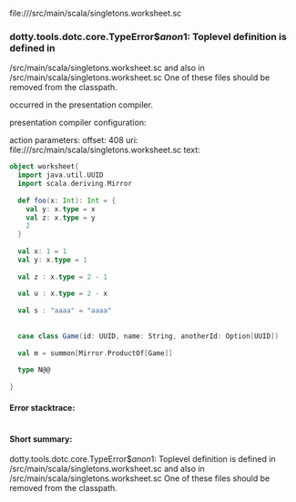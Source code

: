 file://<WORKSPACE>/src/main/scala/singletons.worksheet.sc
### dotty.tools.dotc.core.TypeError$$anon$1: Toplevel definition <error> is defined in
  <WORKSPACE>/src/main/scala/singletons.worksheet.sc
and also in
  <WORKSPACE>/src/main/scala/singletons.worksheet.sc
One of these files should be removed from the classpath.

occurred in the presentation compiler.

presentation compiler configuration:


action parameters:
offset: 408
uri: file://<WORKSPACE>/src/main/scala/singletons.worksheet.sc
text:
```scala
object worksheet{
  import java.util.UUID
  import scala.deriving.Mirror
  
  def foo(x: Int): Int = {
    val y: x.type = x
    val z: x.type = y
    2
  }
  
  val x: 1 = 1
  val y: x.type = 1
  
  val z : x.type = 2 - 1
  
  val u : x.type = 2 - x
  
  val s : "aaaa" = "aaaa"
  
  
  case class Game(id: UUID, name: String, anotherId: Option[UUID])
  
  val m = summon[Mirror.ProductOf[Game]]
  
  type N@@
  
}
```



#### Error stacktrace:

```

```
#### Short summary: 

dotty.tools.dotc.core.TypeError$$anon$1: Toplevel definition <error> is defined in
  <WORKSPACE>/src/main/scala/singletons.worksheet.sc
and also in
  <WORKSPACE>/src/main/scala/singletons.worksheet.sc
One of these files should be removed from the classpath.